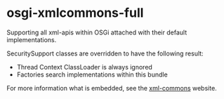 # osgi-xmlcommons-full
Supporting all xml-apis within OSGi attached with their default implementations.

SecuritySupport classes are overridden to have the following result:

 - Thread Context ClassLoader is always ignored
 - Factories search implementations within this bundle
 
 For more information what is embedded, see the [xml-commons][1] website.

[1]: http://xerces.apache.org/xml-commons/

